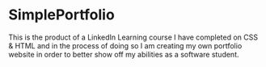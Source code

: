 # SimplePortfolio
This is the product of a LinkedIn Learning course I have completed on CSS & HTML and in the process of doing so I am creating my own portfolio website in order to better show off my abilities as a software student.
